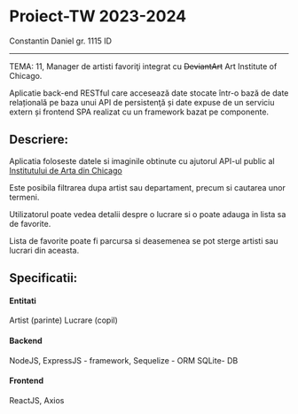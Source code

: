 # Proiect-TW 2023-2024

Constantin Daniel gr. 1115 ID

---

TEMA: 11, Manager de artisti favoriţi integrat cu ~~DeviantArt~~ Art Institute of Chicago.

Aplicatie back-end RESTful care accesează date stocate într-o bază de date relațională
pe baza unui API de persistenţă și date expuse de un serviciu
extern și frontend SPA realizat cu un framework bazat pe componente.

## Descriere:

Aplicatia foloseste datele si imaginile obtinute cu ajutorul API-ul public al [Institutului de Arta din Chicago](https://api.artic.edu/docs/)

Este posibila filtrarea dupa artist sau departament, precum si cautarea unor termeni.

Utilizatorul poate vedea detalii despre o lucrare si o poate adauga in lista sa de favorite.

Lista de favorite poate fi parcursa si deasemenea se pot sterge artisti sau lucrari din aceasta.

## Specificatii:

#### Entitati

Artist (parinte)
Lucrare (copil)

#### Backend

NodeJS,
ExpressJS - framework,
Sequelize - ORM
SQLite- DB

#### Frontend

ReactJS,
Axios
